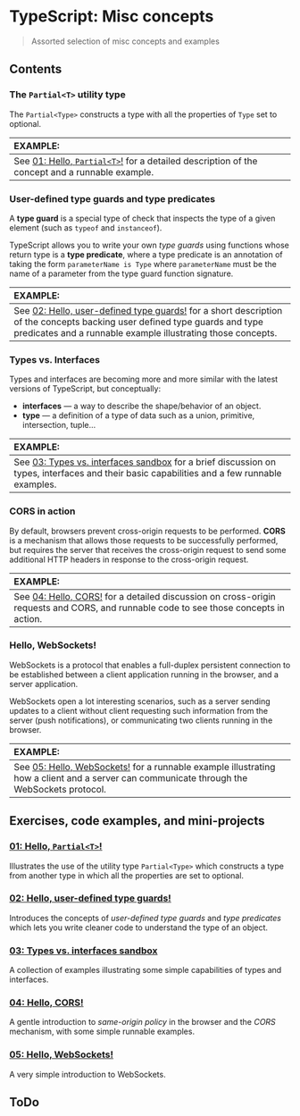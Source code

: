 # TypeScript: Misc concepts
> Assorted selection of misc concepts and examples

## Contents

### The `Partial<T>` utility type

The `Partial<Type>` constructs a type with all the properties of `Type` set to optional.

| EXAMPLE: |
| :------- |
| See [01: Hello, `Partial<T>`!](01-hello-partial/README.md) for a detailed description of the concept and a runnable example. |

### User-defined type guards and type predicates

A **type guard** is a special type of check that inspects the type of a given element (such as `typeof` and `instanceof`).

TypeScript allows you to write your own *type guards* using  functions whose return type is a **type predicate**, where a type predicate is an annotation of taking the form `parameterName is Type` where `parameterName` must be the name of a parameter from the type guard function signature.

| EXAMPLE: |
| :------- |
| See [02: Hello, user-defined type guards!](02-hello-user-defined-type-guards/README.md) for a short description of the concepts backing user defined type guards and type predicates and a runnable example illustrating those concepts. |

### Types vs. Interfaces

Types and interfaces are becoming more and more similar with the latest versions of TypeScript, but conceptually:
+ **interfaces** &mdash; a way to describe the shape/behavior of an object.
+ **type** &mdash; a definition of a type of data such as a union, primitive, intersection, tuple...

| EXAMPLE: |
| :------- |
| See [03: Types vs. interfaces sandbox](03-types-vs-interfaces-sandbox/README.md) for a brief discussion on types, interfaces and their basic capabilities and a few runnable examples. |

### CORS in action
By default, browsers prevent cross-origin requests to be performed. **CORS** is a mechanism that allows those requests to be successfully performed, but requires the server that receives the cross-origin request to send some additional HTTP headers in response to the cross-origin request.

| EXAMPLE: |
| :------- |
| See [04: Hello, CORS!](04-cors) for a detailed discussion on cross-origin requests and CORS, and runnable code to see those concepts in action. |

### Hello, WebSockets!

WebSockets is a protocol that enables a full-duplex persistent connection to be established between a client application running in the browser, and a server application.

WebSockets open a lot interesting scenarios, such as a server sending updates to a client without client requesting such information from the server (push notifications), or communicating two clients running in the browser.

| EXAMPLE: |
| :------- |
| See [05: Hello, WebSockets!](05-hello-websockets) for a runnable example illustrating how a client and a server can communicate through the WebSockets protocol. |

## Exercises, code examples, and mini-projects

### [01: Hello, `Partial<T>`!](01-hello-partial)
Illustrates the use of the utility type `Partial<Type>` which constructs a type from another type in which all the properties are set to optional.

### [02: Hello, user-defined type guards!](02-hello-user-defined-type-guards)
Introduces the concepts of *user-defined type guards* and *type predicates* which lets you write cleaner code to understand the type of an object.

### [03: Types vs. interfaces sandbox](03-types-vs-interfaces-sandbox)
A collection of examples illustrating some simple capabilities of types and interfaces.

### [04: Hello, CORS!](04-cors)
A gentle introduction to *same-origin policy* in the browser and the *CORS* mechanism, with some simple runnable examples.

### [05: Hello, WebSockets!](05-hello-websockets)
A very simple introduction to WebSockets.

## ToDo
